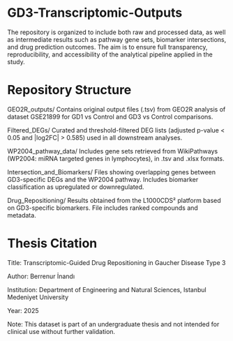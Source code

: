 # GD3-Transcriptomic-Outputs
The repository is organized to include both raw and processed data, as well as intermediate results such as pathway gene sets, biomarker intersections, and drug prediction outcomes. The aim is to ensure full transparency, reproducibility, and accessibility of the analytical pipeline applied in the study.

# Repository Structure
GEO2R_outputs/
Contains original output files (.tsv) from GEO2R analysis of dataset GSE21899 for GD1 vs Control and GD3 vs Control comparisons.

Filtered_DEGs/
Curated and threshold-filtered DEG lists (adjusted p-value < 0.05 and |log2FC| > 0.585) used in all downstream analyses.

WP2004_pathway_data/
Includes gene sets retrieved from WikiPathways (WP2004: miRNA targeted genes in lymphocytes), in .tsv and .xlsx formats.

Intersection_and_Biomarkers/
Files showing overlapping genes between GD3-specific DEGs and the WP2004 pathway. Includes biomarker classification as upregulated or downregulated.

Drug_Repositioning/
Results obtained from the L1000CDS² platform based on GD3-specific biomarkers. File includes ranked compounds and metadata.

# Thesis Citation
Title: Transcriptomic-Guided Drug Repositioning in Gaucher Disease Type 3

Author: Berrenur İnandı

Institution: Department of Engineering and Natural Sciences, Istanbul Medeniyet University

Year: 2025

Note: This dataset is part of an undergraduate thesis and not intended for clinical use without further validation.
